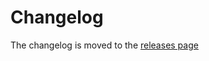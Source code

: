 # Changelog

The changelog is moved to the [releases page](https://github.com/zircote/swagger-php/releases)